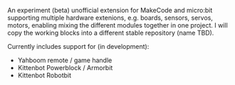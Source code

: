 An experiment (beta) unofficial extension for MakeCode and micro:bit supporting multiple hardware extenions,
e.g. boards, sensors, servos, motors, enabling mixing the different modules together in one project.
I will copy the working blocks into a different stable repository (name TBD).

Currently includes support for (in development):

* Yahboom remote / game handle
* Kittenbot Powerblock / Armorbit
* Kittenbot Robotbit
